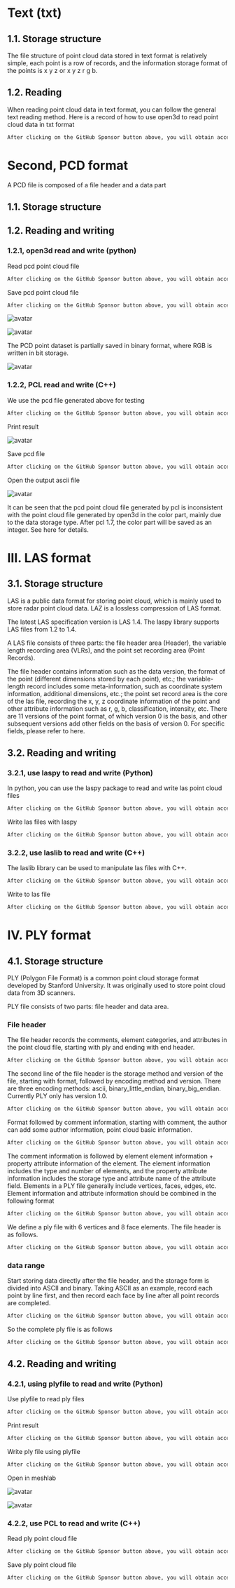 #  Text (txt) 

##  1.1. Storage structure 

 The file structure of point cloud data stored in text format is relatively simple, each point is a row of records, and the information storage format of the points is x y z or x y z r g b. 

##  1.2. Reading 

 When reading point cloud data in text format, you can follow the general text reading method. Here is a record of how to use open3d to read point cloud data in txt format 

  ```python  
After clicking on the GitHub Sponsor button above, you will obtain access permissions to my private code repository ( https://github.com/slowlon/my_code_bar ) to view this blog code. By searching the code number of this blog, you can find the code you need, code number is: 2024020309573741758
  ```  
#  Second, PCD format 

 A PCD file is composed of a file header and a data part 

##  1.1. Storage structure 

##  1.2. Reading and writing 

###  1.2.1, open3d read and write (python) 

 Read pcd point cloud file 

  ```python  
After clicking on the GitHub Sponsor button above, you will obtain access permissions to my private code repository ( https://github.com/slowlon/my_code_bar ) to view this blog code. By searching the code number of this blog, you can find the code you need, code number is: 2024020309573741758
  ```  
 Save pcd point cloud file 

  ```python  
After clicking on the GitHub Sponsor button above, you will obtain access permissions to my private code repository ( https://github.com/slowlon/my_code_bar ) to view this blog code. By searching the code number of this blog, you can find the code you need, code number is: 2024020309573741758
  ```  
 ![avatar]( 20210716093718382.png) 

 ![avatar]( 2021071609374197.png) 

 The PCD point dataset is partially saved in binary format, where RGB is written in bit storage. 

 ![avatar]( 20210716093751407.png) 

###  1.2.2, PCL read and write (C++) 

 We use the pcd file generated above for testing 

  ```python  
After clicking on the GitHub Sponsor button above, you will obtain access permissions to my private code repository ( https://github.com/slowlon/my_code_bar ) to view this blog code. By searching the code number of this blog, you can find the code you need, code number is: 2024020309573741758
  ```  
 Print result 

 ![avatar]( 20210716141615420.png) 

 Save pcd file 

  ```python  
After clicking on the GitHub Sponsor button above, you will obtain access permissions to my private code repository ( https://github.com/slowlon/my_code_bar ) to view this blog code. By searching the code number of this blog, you can find the code you need, code number is: 2024020309573741758
  ```  
 Open the output ascii file 

 ![avatar]( 20210716152854533.png) 

 It can be seen that the pcd point cloud file generated by pcl is inconsistent with the point cloud file generated by open3d in the color part, mainly due to the data storage type. After pcl 1.7, the color part will be saved as an integer. See here for details. 

#  III. LAS format 

##  3.1. Storage structure 

 LAS is a public data format for storing point cloud, which is mainly used to store radar point cloud data. LAZ is a lossless compression of LAS format. 

 The latest LAS specification version is LAS 1.4. The laspy library supports LAS files from 1.2 to 1.4. 

 A LAS file consists of three parts: the file header area (Header), the variable length recording area (VLRs), and the point set recording area (Point Records). 

 The file header contains information such as the data version, the format of the point (different dimensions stored by each point), etc.; the variable-length record includes some meta-information, such as coordinate system information, additional dimensions, etc.; the point set record area is the core of the las file, recording the x, y, z coordinate information of the point and other attribute information such as r, g, b, classification, intensity, etc. There are 11 versions of the point format, of which version 0 is the basis, and other subsequent versions add other fields on the basis of version 0. For specific fields, please refer to here. 

##  3.2. Reading and writing 

###  3.2.1, use laspy to read and write (Python) 

 In python, you can use the laspy package to read and write las point cloud files 

  ```python  
After clicking on the GitHub Sponsor button above, you will obtain access permissions to my private code repository ( https://github.com/slowlon/my_code_bar ) to view this blog code. By searching the code number of this blog, you can find the code you need, code number is: 2024020309573741758
  ```  
 Write las files with laspy 

  ```python  
After clicking on the GitHub Sponsor button above, you will obtain access permissions to my private code repository ( https://github.com/slowlon/my_code_bar ) to view this blog code. By searching the code number of this blog, you can find the code you need, code number is: 2024020309573741758
  ```  
###  3.2.2, use laslib to read and write (C++) 

 The laslib library can be used to manipulate las files with C++. 

  ```python  
After clicking on the GitHub Sponsor button above, you will obtain access permissions to my private code repository ( https://github.com/slowlon/my_code_bar ) to view this blog code. By searching the code number of this blog, you can find the code you need, code number is: 2024020309573741758
  ```  
 Write to las file 

  ```python  
After clicking on the GitHub Sponsor button above, you will obtain access permissions to my private code repository ( https://github.com/slowlon/my_code_bar ) to view this blog code. By searching the code number of this blog, you can find the code you need, code number is: 2024020309573741758
  ```  
#  IV. PLY format 

##  4.1. Storage structure 

 PLY (Polygon File Format) is a common point cloud storage format developed by Stanford University. It was originally used to store point cloud data from 3D scanners. 

 PLY file consists of two parts: file header and data area. 

###  File header 

 The file header records the comments, element categories, and attributes in the point cloud file, starting with ply and ending with end header. 

  ```python  
After clicking on the GitHub Sponsor button above, you will obtain access permissions to my private code repository ( https://github.com/slowlon/my_code_bar ) to view this blog code. By searching the code number of this blog, you can find the code you need, code number is: 2024020309573741758
  ```  
 The second line of the file header is the storage method and version of the file, starting with format, followed by encoding method and version. There are three encoding methods: ascii, binary_little_endian, binary_big_endian. Currently PLY only has version 1.0. 

  ```python  
After clicking on the GitHub Sponsor button above, you will obtain access permissions to my private code repository ( https://github.com/slowlon/my_code_bar ) to view this blog code. By searching the code number of this blog, you can find the code you need, code number is: 2024020309573741758
  ```  
 Format followed by comment information, starting with comment, the author can add some author information, point cloud basic information. 

  ```python  
After clicking on the GitHub Sponsor button above, you will obtain access permissions to my private code repository ( https://github.com/slowlon/my_code_bar ) to view this blog code. By searching the code number of this blog, you can find the code you need, code number is: 2024020309573741758
  ```  
 The comment information is followed by element element information + property attribute information of the element. The element information includes the type and number of elements, and the property attribute information includes the storage type and attribute name of the attribute field. Elements in a PLY file generally include vertices, faces, edges, etc. Element information and attribute information should be combined in the following format 

  ```python  
After clicking on the GitHub Sponsor button above, you will obtain access permissions to my private code repository ( https://github.com/slowlon/my_code_bar ) to view this blog code. By searching the code number of this blog, you can find the code you need, code number is: 2024020309573741758
  ```  
 We define a ply file with 6 vertices and 8 face elements. The file header is as follows. 

  ```python  
After clicking on the GitHub Sponsor button above, you will obtain access permissions to my private code repository ( https://github.com/slowlon/my_code_bar ) to view this blog code. By searching the code number of this blog, you can find the code you need, code number is: 2024020309573741758
  ```  
###  data range 

 Start storing data directly after the file header, and the storage form is divided into ASCII and binary. Taking ASCII as an example, record each point by line first, and then record each face by line after all point records are completed. 

  ```python  
After clicking on the GitHub Sponsor button above, you will obtain access permissions to my private code repository ( https://github.com/slowlon/my_code_bar ) to view this blog code. By searching the code number of this blog, you can find the code you need, code number is: 2024020309573741758
  ```  
 So the complete ply file is as follows 

  ```python  
After clicking on the GitHub Sponsor button above, you will obtain access permissions to my private code repository ( https://github.com/slowlon/my_code_bar ) to view this blog code. By searching the code number of this blog, you can find the code you need, code number is: 2024020309573741758
  ```  
##  4.2. Reading and writing 

###  4.2.1, using plyfile to read and write (Python) 

 Use plyfile to read ply files 

  ```python  
After clicking on the GitHub Sponsor button above, you will obtain access permissions to my private code repository ( https://github.com/slowlon/my_code_bar ) to view this blog code. By searching the code number of this blog, you can find the code you need, code number is: 2024020309573741758
  ```  
 Print result 

  ```python  
After clicking on the GitHub Sponsor button above, you will obtain access permissions to my private code repository ( https://github.com/slowlon/my_code_bar ) to view this blog code. By searching the code number of this blog, you can find the code you need, code number is: 2024020309573741758
  ```  
 Write ply file using plyfile 

  ```python  
After clicking on the GitHub Sponsor button above, you will obtain access permissions to my private code repository ( https://github.com/slowlon/my_code_bar ) to view this blog code. By searching the code number of this blog, you can find the code you need, code number is: 2024020309573741758
  ```  
 Open in meshlab 

 ![avatar]( 88893a4d08534f3f8df1334c3d6a120e.png) 

 ![avatar]( f84a4b402ebe4f39acc514cafbdd78bc.png) 

###  4.2.2, use PCL to read and write (C++) 

 Read ply point cloud file 

  ```python  
After clicking on the GitHub Sponsor button above, you will obtain access permissions to my private code repository ( https://github.com/slowlon/my_code_bar ) to view this blog code. By searching the code number of this blog, you can find the code you need, code number is: 2024020309573741758
  ```  
 Save ply point cloud file 

  ```python  
After clicking on the GitHub Sponsor button above, you will obtain access permissions to my private code repository ( https://github.com/slowlon/my_code_bar ) to view this blog code. By searching the code number of this blog, you can find the code you need, code number is: 2024020309573741758
  ```  
